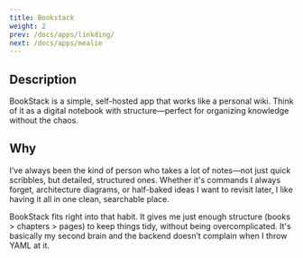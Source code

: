 ```yaml
---
title: Bookstack
weight: 2
prev: /docs/apps/linkding/
next: /docs/apps/mealie
---
```


## Description

BookStack is a simple, self-hosted app that works like a personal wiki.
Think of it as a digital notebook with structure—perfect for organizing
knowledge without the chaos.

## Why

I’ve always been the kind of person who takes a lot of notes—not just quick scribbles,
but detailed, structured ones. Whether it's commands I always forget,
architecture diagrams, or half-baked ideas I want to revisit later,
I like having it all in one clean, searchable place.

BookStack fits right into that habit. It gives me just enough
structure (books > chapters > pages) to keep things tidy,
without being overcomplicated. It's basically my second brain
and the backend doesn’t complain when I throw YAML at it.
